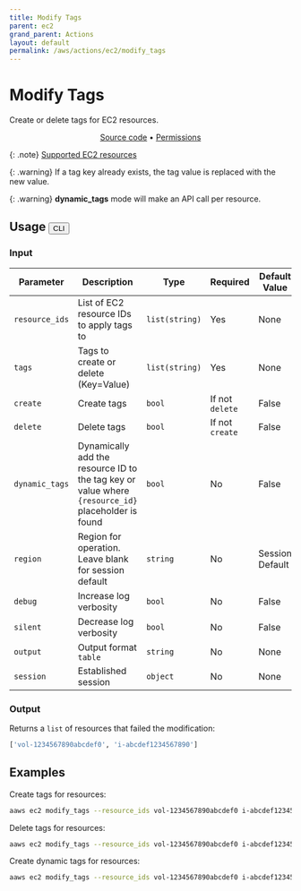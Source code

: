 ```yaml
---
title: Modify Tags
parent: ec2
grand_parent: Actions
layout: default
permalink: /aws/actions/ec2/modify_tags
---
```


# Modify Tags

Create or delete tags for EC2 resources.<br/>

<p align="center">
   <a href="https://github.com/avtomat-hub/avtomat-aws/tree/main/avtomat_aws/services/ec2/modify_tags.py">Source code</a> •
   <a href="/aws/permissions/ec2/modify_tags">Permissions</a>
</p>

{: .note}
<a href="https://docs.aws.amazon.com/AWSEC2/latest/UserGuide/Using_Tags.html#tag-resources" target="_blank">Supported
EC2 resources</a>

{: .warning}
If a tag key already exists, the tag value is replaced with the new value.

{: .warning}
**dynamic_tags** mode will make an API call per resource.

## Usage <button id="toggleButton" class="btn fs-3" onclick="toggleTables()">CLI</button>

### Input

| Parameter      | Description                                                                                        | Type           | Required        | Default Value   |
|----------------|----------------------------------------------------------------------------------------------------|----------------|-----------------|-----------------|
| `resource_ids` | List of EC2 resource IDs to apply tags to                                                          | `list(string)` | Yes             | None            |
| `tags`         | Tags to create or delete (Key=Value)                                                               | `list(string)` | Yes             | None            |
| `create`       | Create tags                                                                                        | `bool`         | If not `delete` | False           |
| `delete`       | Delete tags                                                                                        | `bool`         | If not `create` | False           |
| `dynamic_tags` | Dynamically add the resource ID to the tag key or value where `{resource_id}` placeholder is found | `bool`         | No              | False           |
| `region`       | Region for operation. Leave blank for session default                                              | `string`       | No              | Session Default |
| `debug`        | Increase log verbosity                                                                             | `bool`         | No              | False           |
| `silent`       | Decrease log verbosity                                                                             | `bool`         | No              | False           |
| `output`       | Output format <br/> `table`                                                                        | `string`       | No              | None            |
| `session`      | Established session                                                                                | `object`       | No              | None            |                           

### Output

Returns a `list` of resources that failed the modification:

```python
['vol-1234567890abcdef0', 'i-abcdef1234567890']
```

<div markdown="1" id="cli" style="display: block;">

## Examples

Create tags for resources:

```bash
aaws ec2 modify_tags --resource_ids vol-1234567890abcdef0 i-abcdef1234567890 --tags Name=example "Owner=Foo + Bar" --create
```

Delete tags for resources:

```bash
aaws ec2 modify_tags --resource_ids vol-1234567890abcdef0 i-abcdef1234567890 --tags Name Owner --delete
```

Create dynamic tags for resources:

```bash
aaws ec2 modify_tags --resource_ids vol-1234567890abcdef0 i-abcdef1234567890 --tags Foo={resource_id} "Bar={resource_id}-foo" --create --dynamic_tags
```

</div>

<div markdown="1" id="prog" style="display: none;">

## Examples

Create tags for resources:

```python
from avtomat_aws import ec2

response = ec2.modify_tags(resource_ids=["vol-1234567890abcdef0", "i-abcdef1234567890"],
                           tags=["Name=example", "Owner=Foo + Bar"],
                           create=True)
```

Delete tags for resources:

```python
from avtomat_aws import ec2

response = ec2.modify_tags(resource_ids=["vol-1234567890abcdef0", "i-abcdef1234567890"],
                           tags=["Name", "Owner"],
                           delete=True)
```

Create dynamic tags for resources:

```python
from avtomat_aws import ec2

response = ec2.modify_tags(resource_ids=["vol-1234567890abcdef0", "i-abcdef1234567890"],
                           tags=["Foo={resource_id}", "Bar={resource_id}-foo"],
                           create=True,
                           dynamic_tags=True)
```

</div>

<script>
  function toggleTables() {
    var cli = document.getElementById("cli");
    var prog = document.getElementById("prog");
    var toggleButton = document.getElementById("toggleButton");
    if (cli.style.display === "none") {
      cli.style.display = "block";
      prog.style.display = "none";
      toggleButton.innerHTML = "CLI";
    } else {
      cli.style.display = "none";
      prog.style.display = "block";
      toggleButton.innerHTML = "Programmatic";
    } 
  }
</script>
